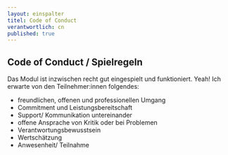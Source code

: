 ```yaml
---
layout: einspalter
titel: Code of Conduct
verantwortlich: cn
published: true
---
```


## Code of Conduct / Spielregeln

Das Modul ist inzwischen recht gut eingespielt und funktioniert. Yeah! Ich erwarte von den Teilnehmer:innen folgendes:

- freundlichen, offenen und professionellen Umgang
- Commitment und Leistungsbereitschaft
- Support/ Kommunikation untereinander
- offene Ansprache von Kritik oder bei Problemen
- Verantwortungsbewusstsein
- Wertschätzung
- Anwesenheit/ Teilnahme


